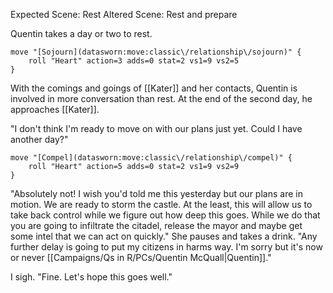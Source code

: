 Expected Scene: Rest
Altered Scene: Rest and prepare

Quentin takes a day or two to rest.

```iron-vault-mechanics
move "[Sojourn](datasworn:move:classic\/relationship\/sojourn)" {
    roll "Heart" action=3 adds=0 stat=2 vs1=9 vs2=5
}
```

With the comings and goings of [[Kater]] and her contacts, Quentin is involved in more conversation than rest.
At the end of the second day, he approaches [[Kater]].

"I don't think I'm ready to move on with our plans just yet. Could I have another day?"

```iron-vault-mechanics
move "[Compel](datasworn:move:classic\/relationship\/compel)" {
    roll "Heart" action=5 adds=0 stat=2 vs1=9 vs2=9
}
```

"Absolutely not! I wish you'd told me this yesterday but our plans are in motion. We are ready to storm the castle. At the least, this will allow us to take back control while we figure out how deep this goes. While we do that you are going to infiltrate the citadel, release the mayor and maybe get some intel that we can act on quickly." She pauses and takes a drink.
"Any further delay is going to put my citizens in harms way. I'm sorry but it's now or never [[Campaigns/Qs in R/PCs/Quentin McQuall|Quentin]]."

I sigh. "Fine. Let's hope this goes well."
